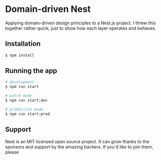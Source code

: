 # Domain-driven Nest

Applying domain-driven design principles to a Nest.js project. I threw this together rather quick, just to show how each layer operates and behaves.



## Installation

```bash
$ npm install
```

## Running the app

```bash
# development
$ npm run start

# watch mode
$ npm run start:dev

# production mode
$ npm run start:prod
```

## Support

Nest is an MIT-licensed open source project. It can grow thanks to the sponsors and support by the amazing backers. If you'd like to join them, please 

